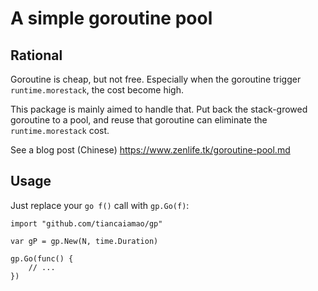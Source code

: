 # A simple goroutine pool 

## Rational

Goroutine is cheap, but not free. Especially when the goroutine trigger `runtime.morestack`, the cost become high.

This package is mainly aimed to handle that. Put back the stack-growed goroutine to a pool, and reuse that goroutine can eliminate the `runtime.morestack` cost.

See a blog post (Chinese) https://www.zenlife.tk/goroutine-pool.md

## Usage

Just replace your `go f()` call with `gp.Go(f)`:

```
import "github.com/tiancaiamao/gp"

var gP = gp.New(N, time.Duration)

gp.Go(func() {
	// ...
})
```

